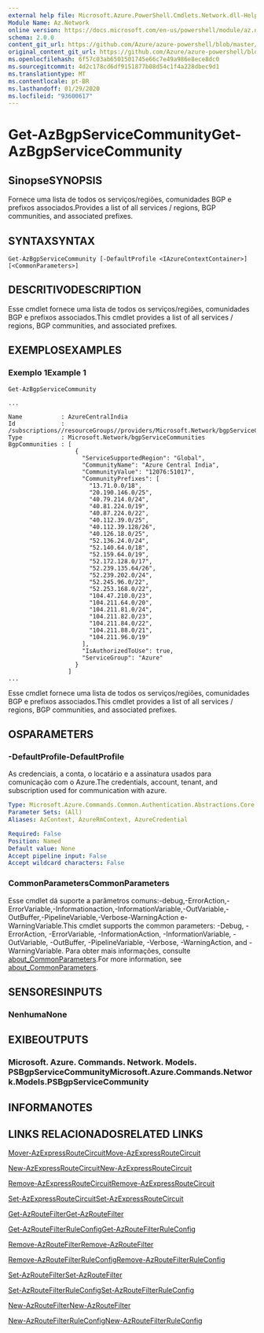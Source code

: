 ```yaml
---
external help file: Microsoft.Azure.PowerShell.Cmdlets.Network.dll-Help.xml
Module Name: Az.Network
online version: https://docs.microsoft.com/en-us/powershell/module/az.network/get-azbgpservicecommunity
schema: 2.0.0
content_git_url: https://github.com/Azure/azure-powershell/blob/master/src/Network/Network/help/Get-AzBgpServiceCommunity.md
original_content_git_url: https://github.com/Azure/azure-powershell/blob/master/src/Network/Network/help/Get-AzBgpServiceCommunity.md
ms.openlocfilehash: 6f57c03ab6501501745e66c7e49a986e8ece8dc0
ms.sourcegitcommit: 4d2c178cd6df9151877b08d54c1f4a228dbec9d1
ms.translationtype: MT
ms.contentlocale: pt-BR
ms.lasthandoff: 01/29/2020
ms.locfileid: "93600617"
---
```

# <span data-ttu-id="86b34-101">Get-AzBgpServiceCommunity</span><span class="sxs-lookup"><span data-stu-id="86b34-101">Get-AzBgpServiceCommunity</span></span>

## <span data-ttu-id="86b34-102">Sinopse</span><span class="sxs-lookup"><span data-stu-id="86b34-102">SYNOPSIS</span></span>
<span data-ttu-id="86b34-103">Fornece uma lista de todos os serviços/regiões, comunidades BGP e prefixos associados.</span><span class="sxs-lookup"><span data-stu-id="86b34-103">Provides a list of all services / regions, BGP communities, and associated prefixes.</span></span>

## <span data-ttu-id="86b34-104">SYNTAX</span><span class="sxs-lookup"><span data-stu-id="86b34-104">SYNTAX</span></span>

```
Get-AzBgpServiceCommunity [-DefaultProfile <IAzureContextContainer>] [<CommonParameters>]
```

## <span data-ttu-id="86b34-105">DESCRITIVO</span><span class="sxs-lookup"><span data-stu-id="86b34-105">DESCRIPTION</span></span>
<span data-ttu-id="86b34-106">Esse cmdlet fornece uma lista de todos os serviços/regiões, comunidades BGP e prefixos associados.</span><span class="sxs-lookup"><span data-stu-id="86b34-106">This cmdlet provides a list of all services / regions, BGP communities, and associated prefixes.</span></span>

## <span data-ttu-id="86b34-107">EXEMPLOS</span><span class="sxs-lookup"><span data-stu-id="86b34-107">EXAMPLES</span></span>

### <span data-ttu-id="86b34-108">Exemplo 1</span><span class="sxs-lookup"><span data-stu-id="86b34-108">Example 1</span></span>
```
Get-AzBgpServiceCommunity

...

Name           : AzureCentralIndia
Id             : /subscriptions//resourceGroups//providers/Microsoft.Network/bgpServiceCommunities/AzureCentralIndia
Type           : Microsoft.Network/bgpServiceCommunities
BgpCommunities : [
                   {
                     "ServiceSupportedRegion": "Global",
                     "CommunityName": "Azure Central India",
                     "CommunityValue": "12076:51017",
                     "CommunityPrefixes": [
                       "13.71.0.0/18",
                       "20.190.146.0/25",
                       "40.79.214.0/24",
                       "40.81.224.0/19",
                       "40.87.224.0/22",
                       "40.112.39.0/25",
                       "40.112.39.128/26",
                       "40.126.18.0/25",
                       "52.136.24.0/24",
                       "52.140.64.0/18",
                       "52.159.64.0/19",
                       "52.172.128.0/17",
                       "52.239.135.64/26",
                       "52.239.202.0/24",
                       "52.245.96.0/22",
                       "52.253.168.0/22",
                       "104.47.210.0/23",
                       "104.211.64.0/20",
                       "104.211.81.0/24",
                       "104.211.82.0/23",
                       "104.211.84.0/22",
                       "104.211.88.0/21",
                       "104.211.96.0/19"
                     ],
                     "IsAuthorizedToUse": true,
                     "ServiceGroup": "Azure"
                   }
                 ]
...
```

<span data-ttu-id="86b34-109">Esse cmdlet fornece uma lista de todos os serviços/regiões, comunidades BGP e prefixos associados.</span><span class="sxs-lookup"><span data-stu-id="86b34-109">This cmdlet provides a list of all services / regions, BGP communities, and associated prefixes.</span></span>

## <span data-ttu-id="86b34-110">OS</span><span class="sxs-lookup"><span data-stu-id="86b34-110">PARAMETERS</span></span>

### <span data-ttu-id="86b34-111">-DefaultProfile</span><span class="sxs-lookup"><span data-stu-id="86b34-111">-DefaultProfile</span></span>
<span data-ttu-id="86b34-112">As credenciais, a conta, o locatário e a assinatura usados para comunicação com o Azure.</span><span class="sxs-lookup"><span data-stu-id="86b34-112">The credentials, account, tenant, and subscription used for communication with azure.</span></span>

```yaml
Type: Microsoft.Azure.Commands.Common.Authentication.Abstractions.Core.IAzureContextContainer
Parameter Sets: (All)
Aliases: AzContext, AzureRmContext, AzureCredential

Required: False
Position: Named
Default value: None
Accept pipeline input: False
Accept wildcard characters: False
```

### <span data-ttu-id="86b34-113">CommonParameters</span><span class="sxs-lookup"><span data-stu-id="86b34-113">CommonParameters</span></span>
<span data-ttu-id="86b34-114">Esse cmdlet dá suporte a parâmetros comuns:-debug,-ErrorAction,-ErrorVariable,-Informationaction,-InformationVariable,-OutVariable,-OutBuffer,-PipelineVariable,-Verbose-WarningAction e-WarningVariable.</span><span class="sxs-lookup"><span data-stu-id="86b34-114">This cmdlet supports the common parameters: -Debug, -ErrorAction, -ErrorVariable, -InformationAction, -InformationVariable, -OutVariable, -OutBuffer, -PipelineVariable, -Verbose, -WarningAction, and -WarningVariable.</span></span> <span data-ttu-id="86b34-115">Para obter mais informações, consulte [about_CommonParameters](https://go.microsoft.com/fwlink/?LinkID=113216).</span><span class="sxs-lookup"><span data-stu-id="86b34-115">For more information, see [about_CommonParameters](https://go.microsoft.com/fwlink/?LinkID=113216).</span></span>

## <span data-ttu-id="86b34-116">SENSORES</span><span class="sxs-lookup"><span data-stu-id="86b34-116">INPUTS</span></span>

### <span data-ttu-id="86b34-117">Nenhuma</span><span class="sxs-lookup"><span data-stu-id="86b34-117">None</span></span>

## <span data-ttu-id="86b34-118">EXIBE</span><span class="sxs-lookup"><span data-stu-id="86b34-118">OUTPUTS</span></span>

### <span data-ttu-id="86b34-119">Microsoft. Azure. Commands. Network. Models. PSBgpServiceCommunity</span><span class="sxs-lookup"><span data-stu-id="86b34-119">Microsoft.Azure.Commands.Network.Models.PSBgpServiceCommunity</span></span>

## <span data-ttu-id="86b34-120">INFORMA</span><span class="sxs-lookup"><span data-stu-id="86b34-120">NOTES</span></span>

## <span data-ttu-id="86b34-121">LINKS RELACIONADOS</span><span class="sxs-lookup"><span data-stu-id="86b34-121">RELATED LINKS</span></span>

[<span data-ttu-id="86b34-122">Mover-AzExpressRouteCircuit</span><span class="sxs-lookup"><span data-stu-id="86b34-122">Move-AzExpressRouteCircuit</span></span>](Move-AzExpressRouteCircuit.md)

[<span data-ttu-id="86b34-123">New-AzExpressRouteCircuit</span><span class="sxs-lookup"><span data-stu-id="86b34-123">New-AzExpressRouteCircuit</span></span>](New-AzExpressRouteCircuit.md)

[<span data-ttu-id="86b34-124">Remove-AzExpressRouteCircuit</span><span class="sxs-lookup"><span data-stu-id="86b34-124">Remove-AzExpressRouteCircuit</span></span>](Remove-AzExpressRouteCircuit.md)

[<span data-ttu-id="86b34-125">Set-AzExpressRouteCircuit</span><span class="sxs-lookup"><span data-stu-id="86b34-125">Set-AzExpressRouteCircuit</span></span>](Set-AzExpressRouteCircuit.md)

[<span data-ttu-id="86b34-126">Get-AzRouteFilter</span><span class="sxs-lookup"><span data-stu-id="86b34-126">Get-AzRouteFilter</span></span>](Get-AzRouteFilter.md)

[<span data-ttu-id="86b34-127">Get-AzRouteFilterRuleConfig</span><span class="sxs-lookup"><span data-stu-id="86b34-127">Get-AzRouteFilterRuleConfig</span></span>](Get-AzRouteFilterRuleConfig.md)

[<span data-ttu-id="86b34-128">Remove-AzRouteFilter</span><span class="sxs-lookup"><span data-stu-id="86b34-128">Remove-AzRouteFilter</span></span>](Remove-AzRouteFilter.md)

[<span data-ttu-id="86b34-129">Remove-AzRouteFilterRuleConfig</span><span class="sxs-lookup"><span data-stu-id="86b34-129">Remove-AzRouteFilterRuleConfig</span></span>](Remove-AzRouteFilterRuleConfig.md)

[<span data-ttu-id="86b34-130">Set-AzRouteFilter</span><span class="sxs-lookup"><span data-stu-id="86b34-130">Set-AzRouteFilter</span></span>](Set-AzRouteFilter.md)

[<span data-ttu-id="86b34-131">Set-AzRouteFilterRuleConfig</span><span class="sxs-lookup"><span data-stu-id="86b34-131">Set-AzRouteFilterRuleConfig</span></span>](Set-AzRouteFilterRuleConfig.md)

[<span data-ttu-id="86b34-132">New-AzRouteFilter</span><span class="sxs-lookup"><span data-stu-id="86b34-132">New-AzRouteFilter</span></span>](New-AzRouteFilter.md)

[<span data-ttu-id="86b34-133">New-AzRouteFilterRuleConfig</span><span class="sxs-lookup"><span data-stu-id="86b34-133">New-AzRouteFilterRuleConfig</span></span>](New-AzRouteFilterRuleConfig.md)
